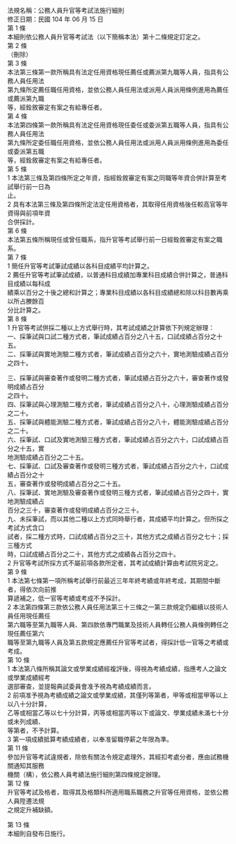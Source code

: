 法規名稱：公務人員升官等考試法施行細則  
修正日期：民國 104 年 06 月 15 日  
第 1 條  
本細則依公務人員升官等考試法（以下簡稱本法）第十二條規定訂定之。  
第 2 條  
（刪除）  
第 3 條  
本法第三條第一款所稱具有法定任用資格現任薦任或薦派第九職等人員，指具有公務人員任用法  
第九條所定薦任職任用資格，並依公務人員任用法或派用人員派用條例進用為薦任或薦派第九職  
等，經銓敘審定有案之有給專任者。  
第 4 條  
本法第四條第一款所稱具有法定任用資格現任委任或委派第五職等人員，指具有公務人員任用法  
第九條所定委任職任用資格，並依公務人員任用法或派用人員派用條例進用為委任或委派第五職  
等，經銓敘審定有案之有給專任者。  
第 5 條  
1 本法第三條及第四條所定之年資，指經銓敘審定有案之同職等年資合併計算至考試舉行前一日為  
止。  
2 具有本法第三條及第四條所定法定任用資格者，其取得任用資格後任較高官等年資得與前項年資  
合併採計。  
第 6 條  
本法第五條所稱現任或曾任職系，指升官等考試舉行前一日經銓敘審定有案之職系。  
第 7 條  
1 簡任升官等考試筆試成績以各科目成績平均計算之。  
2 薦任升官等考試筆試成績，以普通科目成績加專業科目成績合併計算之，普通科目成績以每科成  
績乘以百分之十後之總和計算之；專業科目成績以各科目成績總和除以科目數再乘以所占賸餘百  
分比計算之。  
第 8 條  
1 升官等考試併採二種以上方式舉行時，其考試成績之計算依下列規定辦理：  
一、採筆試與口試二種方式者，筆試成績占百分之八十五，口試成績占百分之十五。  
二、採筆試與實地測驗二種方式者，筆試成績占百分之六十，實地測驗成績占百分之四十。  


三、採筆試與審查著作或發明二種方式者，筆試成績占百分之六十，審查著作或發明成績占百分  
之四十。  
四、採筆試與心理測驗二種方式者，筆試成績占百分之八十，心理測驗成績占百分之二十。  
五、採筆試與體能測驗二種方式者，筆試成績占百分之八十，體能測驗成績占百分之二十。  
六、採筆試、口試及實地測驗三種方式者，筆試成績占百分之六十，口試成績占百分之十五，實  
地測驗成績占百分之二十五。  
七、採筆試、口試及審查著作或發明三種方式者，筆試成績占百分之六十，口試成績占百分之十  
五，審查著作或發明成績占百分之二十五。  
八、採筆試、實地測驗及審查著作或發明三種方式者，筆試成績占百分之四十，實地測驗成績占  
百分之三十，審查著作或發明成績占百分之三十。  
九、未採筆試，而以其他二種以上方式同時舉行者，其成績平均計算之。但所採之考試方式含口  
試者，採二種方式時，口試成績占百分之三十，其他方式之成績占百分之七十；採三種方式  
時，口試成績占百分之二十，其他方式之成績各占百分之四十。  
2 升官等考試所採方式不屬前項各款所定者，其考試成績計算由考試院另定之。  
第 9 條  
1 本法第七條第一項所稱考試舉行前最近三年年終考績或年終考成，其期間中斷者，得依次向前推  
算遞補之，低一官等考績或考成不予採計。  
2 本法第四條第三款依公務人員任用法第三十三條之一第三款規定仍繼續以技術人員任用現任薦任  
第六職等至第九職等人員、第四款依專門職業及技術人員轉任公務人員條例轉任之現任薦任第六  
職等至第九職等人員及第五款規定應薦任升官等考試者，得採計低一官等之考績或考成。  
第 10 條  
1 本法第八條所稱其論文或學業成績經複評後，得視為考績成績，指應考人之論文或學業成績經考  
選部審查，並提報典試委員會准予視為考績成績而言。  
2 前項准予視為考績成績之論文或學業成績，其僅列等第者，甲等或相當甲等以上以八十分計算，  
乙等或相當乙等以七十分計算，丙等或相當丙等以下或論文、學業成績未滿七十分或未列成績、  
等第者，不予計算。  
3 第一項成績抵算考績成績者，以奉准留職停薪之年限為準。  
第 11 條  
參加升官等考試違規者，除依有關法令規定處理外，其經扣考處分者，應由試務機關通知其服務  
機關（構），依公務人員考績法施行細則第四條規定辦理。  
第 12 條  
升官等考試及格者，取得其及格類科所適用職系職務之升官等任用資格，並依公務人員陞遷法規  
之規定升補缺額。  


第 13 條  
本細則自發布日施行。  


